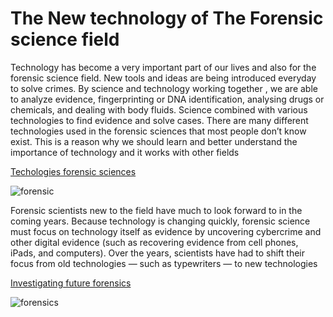# The New technology of The Forensic science field

Technology has become a very important part of our lives and also for the forensic science field. New tools and ideas are being introduced everyday to solve crimes. By science and technology working together , we are able to  analyze evidence, fingerprinting or DNA identification, analysing drugs or chemicals, and dealing with body fluids. Science combined with various technologies to find evidence and solve cases. There are many different technologies used in the forensic sciences that most people don’t know exist. This is a reason why we should learn and better understand the importance of technology and it works with other fields

[Techologies forensic sciences](https://www.atascientific.com.au/technologies-forensic-sciences/)

![forensic](https://www.sciencenewsforstudents.org/wp-content/uploads/2020/05/1030_LL_Forensic_Science.png)

Forensic scientists new to the field have much to look forward to in the coming years. Because technology is changing quickly, forensic science must focus on technology itself as evidence by uncovering cybercrime and other digital evidence (such as recovering evidence from cell phones, iPads, and computers). Over the years, scientists have had to shift their focus from old technologies — such as typewriters — to new technologies

[Investigating future forensics](https://www.aaas.org/investigating-future-forensics)

![forensics](https://www.corporatecomplianceinsights.com/wp-content/uploads/2019/06/old-new-tech.jpg)